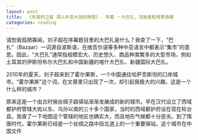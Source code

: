 ```yaml
---
layout: post
title:  《失落的卫星 深入中亚大陆的旅程》- 序幕 －大巴扎、流放者和塔季扬娜
categories: reading
---
```


请恕我孤陋寡闻，刘子超在序幕题目里的大巴扎是什么？我查了一下，“巴扎”（Bazaar）一词源自波斯语，在维吾尔语等多种中亚语言中都表示“集市”的意思。因此，“大巴扎”通常指规模宏大、历史悠久、商品种类繁多的大型市场，例如土耳其的伊斯坦布尔大巴扎和中国新疆的喀什大巴扎、新疆国际大巴扎。

2010年的夏天，刘子超来到了霍尔果斯，一个中国通往哈萨克斯坦的口岸城市。“霍尔果斯”这个词，在文章里只出现了一次，却引起我极大的兴趣。这是一个什么样的城市？

原来这是一个由古时候丝绸子路驿站渐渐发展成的新的城市。早在汉代设立了西域都护府管辖大宛以东、乌孙以南的三十多个国家，当时的西域都护府设在现在轮台县。我查了一下地图这个管辖的地区也确实大，而且地形气候都十分恶劣。到了隋唐时代，霍尔果斯已经是一个丝绸之路中段北道上的一个重要驿站。这个城市在中国文件

<!--stackedit_data:
eyJoaXN0b3J5IjpbLTE3MjgyMjY5NDMsLTE3NzQ0NDYzNDksMT
k2NjQxNjc1NywtMjExMjEwNzY4Niw2MDE5MTM2ODIsLTExMzA3
MTE2MzBdfQ==
-->